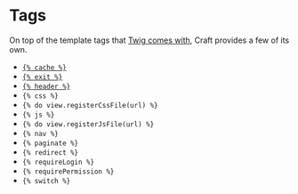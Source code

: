 # Tags

On top of the template tags that [Twig comes with](http://twig.sensiolabs.org/doc/tags/index.html), Craft provides a few of its own.

* [`{% cache %}`](tags/cache.md)
* [`{% exit %}`](tags/exit.md)
* [`{% header %}`](tags/header.md)
* `{% css %}`
* `{% do view.registerCssFile(url) %}`
* `{% js %}`
* `{% do view.registerJsFile(url) %}`
* `{% nav %}`
* `{% paginate %}`
* `{% redirect %}`
* `{% requireLogin %}`
* `{% requirePermission %}`
* `{% switch %}`